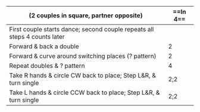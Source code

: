 |(2 couples in square, partner opposite) |==In 4==|
|----|-----|
|First couple starts dance; second couple repeats all steps 4 counts later||
|Forward & back a double |2|
|Forward & curve around  switching places (? pattern) |2|
|Repeat doubles & ? pattern |4|
|Take R hands & circle CW  back to place; Step L&R, & turn single |2;2|
|Take L hands & circle CCW back to place; Step L&R, & turn single |2;2|
